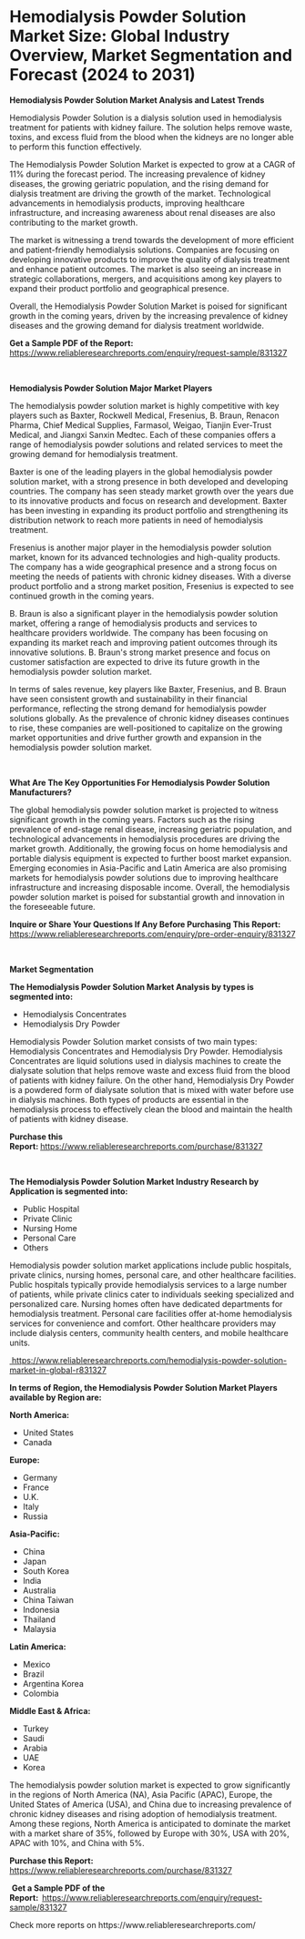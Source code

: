 <p><h1>Hemodialysis Powder Solution Market Size: Global Industry Overview, Market Segmentation and Forecast (2024 to 2031)</h1></p><p><strong>Hemodialysis Powder Solution Market Analysis and Latest Trends</strong></p>
<p><p>Hemodialysis Powder Solution is a dialysis solution used in hemodialysis treatment for patients with kidney failure. The solution helps remove waste, toxins, and excess fluid from the blood when the kidneys are no longer able to perform this function effectively.</p><p>The Hemodialysis Powder Solution Market is expected to grow at a CAGR of 11% during the forecast period. The increasing prevalence of kidney diseases, the growing geriatric population, and the rising demand for dialysis treatment are driving the growth of the market. Technological advancements in hemodialysis products, improving healthcare infrastructure, and increasing awareness about renal diseases are also contributing to the market growth.</p><p>The market is witnessing a trend towards the development of more efficient and patient-friendly hemodialysis solutions. Companies are focusing on developing innovative products to improve the quality of dialysis treatment and enhance patient outcomes. The market is also seeing an increase in strategic collaborations, mergers, and acquisitions among key players to expand their product portfolio and geographical presence.</p><p>Overall, the Hemodialysis Powder Solution Market is poised for significant growth in the coming years, driven by the increasing prevalence of kidney diseases and the growing demand for dialysis treatment worldwide.</p></p>
<p><strong>Get a Sample PDF of the Report:&nbsp;</strong> <a href="https://www.reliableresearchreports.com/enquiry/request-sample/831327">https://www.reliableresearchreports.com/enquiry/request-sample/831327</a></p>
<p>&nbsp;</p>
<p><strong>Hemodialysis Powder Solution Major Market Players</strong></p>
<p><p>The hemodialysis powder solution market is highly competitive with key players such as Baxter, Rockwell Medical, Fresenius, B. Braun, Renacon Pharma, Chief Medical Supplies, Farmasol, Weigao, Tianjin Ever-Trust Medical, and Jiangxi Sanxin Medtec. Each of these companies offers a range of hemodialysis powder solutions and related services to meet the growing demand for hemodialysis treatment.</p><p>Baxter is one of the leading players in the global hemodialysis powder solution market, with a strong presence in both developed and developing countries. The company has seen steady market growth over the years due to its innovative products and focus on research and development. Baxter has been investing in expanding its product portfolio and strengthening its distribution network to reach more patients in need of hemodialysis treatment.</p><p>Fresenius is another major player in the hemodialysis powder solution market, known for its advanced technologies and high-quality products. The company has a wide geographical presence and a strong focus on meeting the needs of patients with chronic kidney diseases. With a diverse product portfolio and a strong market position, Fresenius is expected to see continued growth in the coming years.</p><p>B. Braun is also a significant player in the hemodialysis powder solution market, offering a range of hemodialysis products and services to healthcare providers worldwide. The company has been focusing on expanding its market reach and improving patient outcomes through its innovative solutions. B. Braun's strong market presence and focus on customer satisfaction are expected to drive its future growth in the hemodialysis powder solution market.</p><p>In terms of sales revenue, key players like Baxter, Fresenius, and B. Braun have seen consistent growth and sustainability in their financial performance, reflecting the strong demand for hemodialysis powder solutions globally. As the prevalence of chronic kidney diseases continues to rise, these companies are well-positioned to capitalize on the growing market opportunities and drive further growth and expansion in the hemodialysis powder solution market.</p></p>
<p>&nbsp;</p>
<p><strong>What Are The Key Opportunities For Hemodialysis Powder Solution Manufacturers?</strong></p>
<p><p>The global hemodialysis powder solution market is projected to witness significant growth in the coming years. Factors such as the rising prevalence of end-stage renal disease, increasing geriatric population, and technological advancements in hemodialysis procedures are driving the market growth. Additionally, the growing focus on home hemodialysis and portable dialysis equipment is expected to further boost market expansion. Emerging economies in Asia-Pacific and Latin America are also promising markets for hemodialysis powder solutions due to improving healthcare infrastructure and increasing disposable income. Overall, the hemodialysis powder solution market is poised for substantial growth and innovation in the foreseeable future.</p></p>
<p><strong>Inquire or Share Your Questions If Any Before Purchasing This Report:</strong> <a href="https://www.reliableresearchreports.com/enquiry/pre-order-enquiry/831327">https://www.reliableresearchreports.com/enquiry/pre-order-enquiry/831327</a></p>
<p>&nbsp;</p>
<p><strong>Market Segmentation</strong></p>
<p><strong>The Hemodialysis Powder Solution Market Analysis by types is segmented into:</strong></p>
<p><ul><li>Hemodialysis Concentrates</li><li>Hemodialysis Dry Powder</li></ul></p>
<p><p>Hemodialysis Powder Solution market consists of two main types: Hemodialysis Concentrates and Hemodialysis Dry Powder. Hemodialysis Concentrates are liquid solutions used in dialysis machines to create the dialysate solution that helps remove waste and excess fluid from the blood of patients with kidney failure. On the other hand, Hemodialysis Dry Powder is a powdered form of dialysate solution that is mixed with water before use in dialysis machines. Both types of products are essential in the hemodialysis process to effectively clean the blood and maintain the health of patients with kidney disease.</p></p>
<p><strong>Purchase this Report:&nbsp;</strong><a href="https://www.reliableresearchreports.com/purchase/831327">https://www.reliableresearchreports.com/purchase/831327</a></p>
<p>&nbsp;</p>
<p><strong>The Hemodialysis Powder Solution Market Industry Research by Application is segmented into:</strong></p>
<p><ul><li>Public Hospital</li><li>Private Clinic</li><li>Nursing Home</li><li>Personal Care</li><li>Others</li></ul></p>
<p><p>Hemodialysis powder solution market applications include public hospitals, private clinics, nursing homes, personal care, and other healthcare facilities. Public hospitals typically provide hemodialysis services to a large number of patients, while private clinics cater to individuals seeking specialized and personalized care. Nursing homes often have dedicated departments for hemodialysis treatment. Personal care facilities offer at-home hemodialysis services for convenience and comfort. Other healthcare providers may include dialysis centers, community health centers, and mobile healthcare units.</p></p>
<p><a href="https://www.reliableresearchreports.com/hemodialysis-powder-solution-market-in-global-r831327">&nbsp;https://www.reliableresearchreports.com/hemodialysis-powder-solution-market-in-global-r831327</a></p>
<p><strong>In terms of Region, the Hemodialysis Powder Solution Market Players available by Region are:</strong></p>
<p>
    <p> <strong> North America: </strong>
        <ul>
            <li>United States</li>
            <li>Canada</li>
        </ul>
        </p> 
    <p> <strong> Europe: </strong>
        <ul>
            <li>Germany</li>
            <li>France</li>
            <li>U.K.</li>
            <li>Italy</li>
            <li>Russia</li>
        </ul>
        </p> 
    <p> <strong> Asia-Pacific: </strong>
        <ul>
            <li>China</li>
            <li>Japan</li>
            <li>South Korea</li>
            <li>India</li>
            <li>Australia</li>
            <li>China Taiwan</li>
            <li>Indonesia</li>
            <li>Thailand</li>
            <li>Malaysia</li>
        </ul>
        </p> 
    <p> <strong> Latin America: </strong>
        <ul>
            <li>Mexico</li>
            <li>Brazil</li>
            <li>Argentina Korea</li>
            <li>Colombia</li>
        </ul>
        </p> 
    <p> <strong> Middle East & Africa: </strong>
        <ul>
            <li>Turkey</li>
            <li>Saudi</li>
            <li>Arabia</li>
            <li>UAE</li>
            <li>Korea</li>
        </ul>
    </p>
    </p>
<p><p>The hemodialysis powder solution market is expected to grow significantly in the regions of North America (NA), Asia Pacific (APAC), Europe, the United States of America (USA), and China due to increasing prevalence of chronic kidney diseases and rising adoption of hemodialysis treatment. Among these regions, North America is anticipated to dominate the market with a market share of 35%, followed by Europe with 30%, USA with 20%, APAC with 10%, and China with 5%.</p></p>
<p><strong>Purchase this Report: </strong><a href="https://www.reliableresearchreports.com/purchase/831327">https://www.reliableresearchreports.com/purchase/831327</a></p>
<p>&nbsp;<strong>Get a Sample PDF of the Report:&nbsp;&nbsp;</strong><a href="https://www.reliableresearchreports.com/enquiry/request-sample/831327">https://www.reliableresearchreports.com/enquiry/request-sample/831327</a></p>
<p><strong></strong></p>
<p>Check more reports on https://www.reliableresearchreports.com/</p>